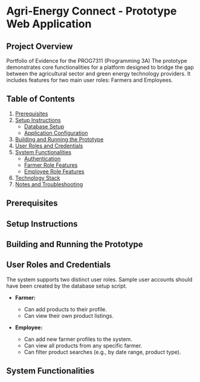 # Agri-Energy Connect - Prototype Web Application

## Project Overview

Portfolio of Evidence for the PROG7311 (Programming 3A) 
The prototype demonstrates core functionalities for a platform designed to bridge the gap between the agricultural sector and green energy technology providers. It includes features for two main user roles: Farmers and Employees.

## Table of Contents

1.  [Prerequisites](#prerequisites)
2.  [Setup Instructions](#setup-instructions)
    *   [Database Setup](#database-setup)
    *   [Application Configuration](#application-configuration)
3.  [Building and Running the Prototype](#building-and-running-the-prototype)
4.  [User Roles and Credentials](#user-roles-and-credentials)
5.  [System Functionalities](#system-functionalities)
    *   [Authentication](#authentication)
    *   [Farmer Role Features](#farmer-role-features)
    *   [Employee Role Features](#employee-role-features)
6.  [Technology Stack](#technology-stack)
7.  [Notes and Troubleshooting](#notes-and-troubleshooting)

## Prerequisites


## Setup Instructions


## Building and Running the Prototype


## User Roles and Credentials

The system supports two distinct user roles. Sample user accounts should have been created by the database setup script.

*   **Farmer:**
    *   Can add products to their profile.
    *   Can view their own product listings.
  
*   **Employee:**
    *   Can add new farmer profiles to the system.
    *   Can view all products from any specific farmer.
    *   Can filter product searches (e.g., by date range, product type).

## System Functionalities


